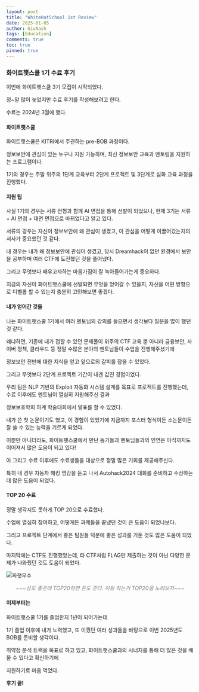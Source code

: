 ```yaml
---
layout: post
title: "WhiteHatSchool 1st Review"
date: 2025-01-05
author: GiuNash
tags: [Education]
comments: true
toc: true
pinned: true
---
```

<style>
.caption {
    text-align: center;
    font-style: italic;
    color: gray;
}
</style>

### 화이트햇스쿨 1기 수료 후기

이번에 화이트햇스쿨 3기 모집이 시작되었다.

정~말 많이 늦었지만 수료 후기를 작성해보려고 한다.

수료는 2024년 3월에 했다.

#### 화이트햇스쿨

화이트햇스쿨은 KITRI에서 주관하는 pre-BOB 과정이다.

정보보안에 관심이 있는 누구나 지원 가능하며, 최신 정보보안 교육과 멘토링을 지원하는 프로그램이다.

1기의 경우는 주말 위주의 1단계 교육부터 2단계 프로젝트 및 3단계로 심화 교육 과정을 진행했다.

#### 지원 팁

사실 1기의 경우는 서류 전형과 함께 AI 면접을 통해 선발이 되었으나, 현재 3기는 서류 + AI 면접 + 대면 면접으로 바뀌었다고 알고 있다.

서류의 경우는 자신이 정보보안에 왜 관심이 생겼고, 이 관심을 어떻게 이끌어갔는지의 서사가 중요했던 것 같다.

내 경우는 내가 왜 정보보안에 관심이 생겼고, 당시 Dreamhack이 없던 환경에서 보안을 공부하며 여러 CTF에 도전했던 것을 풀어냈다.

그리고 무엇보다 배우고자하는 마음가짐이 잘 녹아들어가는게 중요하다.

지금의 자신이 화이트햇스쿨에 선발되면 무엇을 얻어갈 수 있을지, 자신을 어떤 방향으로 디벨롭 할 수 있는지 충분히 고민해보면 좋겠다.

#### 내가 얻어간 것들

나는 화이트햇스쿨 1기에서 여러 멘토님의 강의를 들으면서 생각보다 질문을 많이 했던 것 같다.

왜냐하면, 기존에 내가 접할 수 있던 문제풀이 위주의 CTF 교육 뿐 아니라 금융보안, 사이버 정책, 클라우드 등 정말 수많은 분야의 멘토님들이 수업을 진행해주셨기에

정보보안 전반에 대한 지식을 얻고 앞으로의 갈피를 잡을 수 있었다.

그리고 무엇보다 2단계 프로젝트 기간이 내겐 값진 경험이었다.

우리 팀은 NLP 기반의 Exploit 자동화 시스템 설계를 목표로 프로젝트를 진행했는데, 수료 이후에도 멘토님이 열심히 지원해주신 결과

정보보호학회 하계 학술대회에서 발표를 할 수 있었다.

내가 쓴 첫 논문이기도 했고, 이 경험이 있었기에 지금까지 포스터 형식이든 소논문이든 잘 쓸 수 있는 능력을 기르게 되었다.

이뿐만 아니더라도, 화이트햇스쿨에서 만난 동기들과 멘토님들과의 인연은 아직까지도 이어져서 많은 도움이 되고 있다!

아 그리고 수료 이후에도 수료생들을 대상으로 정말 많은 기회를 제공해주신다.

특히 내 경우 자동차 해킹 명강을 듣고 나서 Autohack2024 대회를 준비하고 수상하는데 많은 도움이 되었다.

#### TOP 20 수료

정말 생각지도 못하게 TOP 20으로 수료했다.

수업에 열심히 참여하고, 어떻게든 과제들을 끝냈던 것이 큰 도움이 되었나보다.

그리고 프로젝트 단계에서 좋은 팀원들 덕분에 좋은 성과를 거둔 것도 많은 도움이 되었다.

마지막에는 CTF도 진행했었는데, 타 CTF처럼 FLAG만 제출하는 것이 아닌 다양한 문제가 나와줬던 것도 도움이 되었다.

![화햇우수](https://github.com/user-attachments/assets/47912328-ead0-40ac-860f-3131559e0af1)
<div class="caption">~~~상도 좋은데 TOP20하면 돈도 준다. 이왕 하는거 TOP20을 노려보자~~~</div>

#### 이제부터는

화이트햇스쿨 1기를 졸업한지 1년이 되어가는데

1기 졸업 이후에 내가 노력했고, 또 이뤘던 여러 성과들을 바탕으로 이번 2025년도 BOB를 준비할 생각이다.

취약점 분석 트랙을 목표로 하고 있고, 화이트햇스쿨과의 시너지를 통해 더 많은 것을 배울 수 있다고 확신하기에

지원하기로 마음 먹었다.

**후기 끝!**
